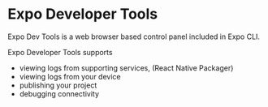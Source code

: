 # Expo Developer Tools

Expo Dev Tools is a web browser based control panel included in Expo CLI.

Expo Developer Tools supports

* viewing logs from supporting services, (React Native Packager)
* viewing logs from your device
* publishing your project
* debugging connectivity
